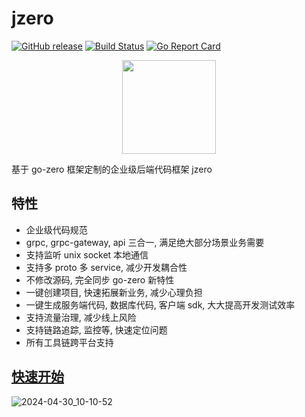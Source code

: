 # jzero

[![GitHub release](https://img.shields.io/github/release/jzero-io/jzero.svg?style=flat-square)](https://github.com/jzero-io/jzero/releases/latest)
[![Build Status](https://img.shields.io/github/actions/workflow/status/jzero-io/jzero/ci.yaml?branch=main&label=jzero-ci&logo=github&style=flat-square)](https://github.com/jzero-io/jzero/actions?query=workflow%3Ajzero-ci)
[![Go Report Card](https://goreportcard.com/badge/github.com/jzero-io/jzero?style=flat-square)](https://goreportcard.com/report/github.com/jzero-io/jzero)

<p align="center">
<img align="center" width="150px" src="https://oss.jaronnie.com/jzero.jpg">
</p>

基于 go-zero 框架定制的企业级后端代码框架 jzero

## 特性

* 企业级代码规范
* grpc, grpc-gateway, api 三合一, 满足绝大部分场景业务需要
* 支持监听 unix socket 本地通信
* 支持多 proto 多 service, 减少开发耦合性
* 不修改源码, 完全同步 go-zero 新特性
* 一键创建项目, 快速拓展新业务, 减少心理负担
* 一键生成服务端代码, 数据库代码, 客户端 sdk, 大大提高开发测试效率
* 支持流量治理, 减少线上风险
* 支持链路追踪, 监控等, 快速定位问题
* 所有工具链跨平台支持

## [快速开始](https://jzero.jaronnie.com/#快速开始)

![2024-04-30_10-10-52](https://oss.jaronnie.com/2024-04-30_10-10-52.gif)

